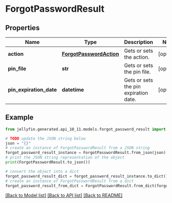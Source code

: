 # ForgotPasswordResult


## Properties

Name | Type | Description | Notes
------------ | ------------- | ------------- | -------------
**action** | [**ForgotPasswordAction**](ForgotPasswordAction.md) | Gets or sets the action. | [optional] 
**pin_file** | **str** | Gets or sets the pin file. | [optional] 
**pin_expiration_date** | **datetime** | Gets or sets the pin expiration date. | [optional] 

## Example

```python
from jellyfin.generated.api_10_11.models.forgot_password_result import ForgotPasswordResult

# TODO update the JSON string below
json = "{}"
# create an instance of ForgotPasswordResult from a JSON string
forgot_password_result_instance = ForgotPasswordResult.from_json(json)
# print the JSON string representation of the object
print(ForgotPasswordResult.to_json())

# convert the object into a dict
forgot_password_result_dict = forgot_password_result_instance.to_dict()
# create an instance of ForgotPasswordResult from a dict
forgot_password_result_from_dict = ForgotPasswordResult.from_dict(forgot_password_result_dict)
```
[[Back to Model list]](README.md#documentation-for-models) [[Back to API list]](README.md#documentation-for-api-endpoints) [[Back to README]](README.md)


